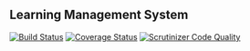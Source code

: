 ## Learning Management System

[![Build Status](https://travis-ci.org/andela-cganga/watch-n-learn.svg?branch=staging)](https://travis-ci.org/andela-cganga/watch-n-learn)
[![Coverage Status](https://coveralls.io/repos/github/andela-cganga/watch-n-learn/badge.svg?branch=staging)](https://coveralls.io/github/andela-cganga/watch-n-learn?branch=staging)
[![Scrutinizer Code Quality](https://scrutinizer-ci.com/g/andela-cganga/watch-n-learn/badges/quality-score.png?b=staging)](https://scrutinizer-ci.com/g/andela-cganga/watch-n-learn/?branch=staging)